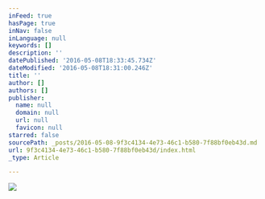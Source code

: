 ```yaml
---
inFeed: true
hasPage: true
inNav: false
inLanguage: null
keywords: []
description: ''
datePublished: '2016-05-08T18:33:45.734Z'
dateModified: '2016-05-08T18:31:00.246Z'
title: ''
author: []
authors: []
publisher:
  name: null
  domain: null
  url: null
  favicon: null
starred: false
sourcePath: _posts/2016-05-08-9f3c4134-4e73-46c1-b580-7f88bf0eb43d.md
url: 9f3c4134-4e73-46c1-b580-7f88bf0eb43d/index.html
_type: Article

---
```

![](https://the-grid-user-content.s3-us-west-2.amazonaws.com/4b5f9140-1ba6-4d15-86f2-89300d417d7c.jpg)